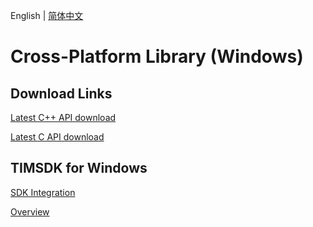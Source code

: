 English | [简体中文](./README_ZH.md)

# Cross-Platform Library (Windows)

## Download Links

[Latest C++ API download](https://im.sdk.cloud.tencent.cn/download/plus/6.7.3184/cross_platform/ImSDK_Windows_CPP_6.7.3184.zip)

[Latest C API download](https://im.sdk.cloud.tencent.cn/download/plus/6.7.3184/cross_platform/ImSDK_Windows_C_6.7.3184.zip)

## TIMSDK for Windows

[SDK Integration](https://intl.cloud.tencent.com/document/product/1047/34310)

[Overview](https://intl.cloud.tencent.com/document/product/1047/34304)
